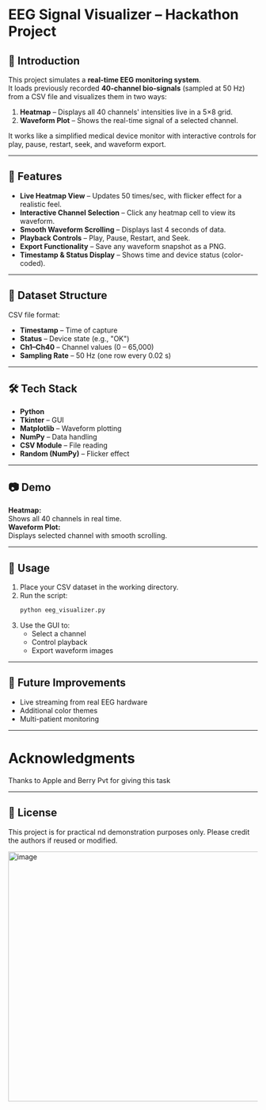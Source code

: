 # EEG Signal Visualizer – Hackathon Project

## 📌 Introduction
This project simulates a **real-time EEG monitoring system**.  
It loads previously recorded **40-channel bio-signals** (sampled at 50 Hz) from a CSV file and visualizes them in two ways:
1. **Heatmap** – Displays all 40 channels' intensities live in a 5×8 grid.
2. **Waveform Plot** – Shows the real-time signal of a selected channel.

It works like a simplified medical device monitor with interactive controls for play, pause, restart, seek, and waveform export.

---

## 🚀 Features
- **Live Heatmap View** – Updates 50 times/sec, with flicker effect for a realistic feel.
- **Interactive Channel Selection** – Click any heatmap cell to view its waveform.
- **Smooth Waveform Scrolling** – Displays last 4 seconds of data.
- **Playback Controls** – Play, Pause, Restart, and Seek.
- **Export Functionality** – Save any waveform snapshot as a PNG.
- **Timestamp & Status Display** – Shows time and device status (color-coded).

---

## 📂 Dataset Structure
CSV file format:
- **Timestamp** – Time of capture
- **Status** – Device state (e.g., "OK")
- **Ch1–Ch40** – Channel values (0 – 65,000)
- **Sampling Rate** – 50 Hz (one row every 0.02 s)

---

## 🛠 Tech Stack
- **Python**
- **Tkinter** – GUI
- **Matplotlib** – Waveform plotting
- **NumPy** – Data handling
- **CSV Module** – File reading
- **Random (NumPy)** – Flicker effect

---

## 📷 Demo
**Heatmap:**  
Shows all 40 channels in real time.  
**Waveform Plot:**  
Displays selected channel with smooth scrolling.

---

## 📜 Usage
1. Place your CSV dataset in the working directory.
2. Run the script:
   ```bash
   python eeg_visualizer.py
3. Use the GUI to:
   - Select a channel
   - Control playback
   - Export waveform images

---

## 🔮 Future Improvements
- Live streaming from real EEG hardware
- Additional color themes
- Multi-patient monitoring   

---

# Acknowledgments
Thanks to Apple and Berry Pvt for giving this task

---

## 📄 License
This project is for practical nd demonstration purposes only. Please credit the authors if reused or modified.

<img width="940" height="504" alt="image" src="https://github.com/user-attachments/assets/7405b011-e4d6-447e-8730-f2282281452a" />


